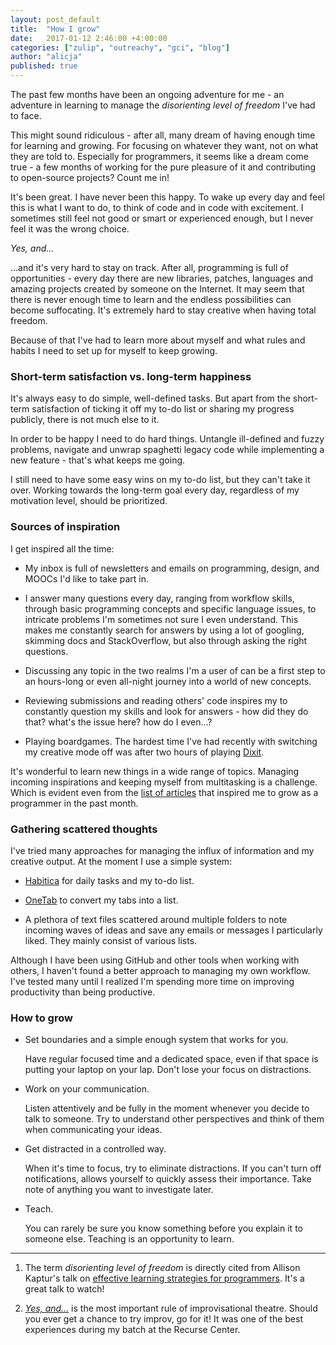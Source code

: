 ```yaml
---
layout: post_default
title:  "How I grow"
date:   2017-01-12 2:46:00 +4:00:00
categories: ["zulip", "outreachy", "gci", "blog"]
author: "alicja"
published: true
---
```

The past few months have been an ongoing adventure for me - an adventure in
learning to manage the *disorienting level of freedom* I've had to face.

This might sound ridiculous - after all, many dream of having enough time
for learning and growing. For focusing on whatever they want, not on what
they are told to. Especially for programmers, it seems like a dream come
true - a few months of working for the pure pleasure of it and contributing
to open-source projects? Count me in!

It's been great. I have never been this happy. To wake up every day and feel
this is what I want to do, to think of code and in code with excitement.
I sometimes still feel not good or smart or experienced enough, but I never
feel it was the wrong choice.

*Yes, and...*

...and it's very hard to stay on track. After all, programming
is full of opportunities - every day there are new libraries, patches,
languages and amazing projects created by someone on the Internet. It may
seem that there is never enough time to learn and the endless possibilities
can become suffocating. It's extremely hard to stay creative when having
total freedom.

Because of that I've had to learn more about myself and what rules and
habits I need to set up for myself to keep growing.

### Short-term satisfaction vs. long-term happiness

It's always easy to do simple, well-defined tasks. But apart from the
short-term satisfaction of ticking it off my to-do list or sharing my
progress publicly, there is not much else to it.

In order to be happy I need to do hard things. Untangle ill-defined and
fuzzy problems, navigate and unwrap spaghetti legacy code while implementing
a new feature - that's what keeps me going.

I still need to have some easy wins on my to-do list, but they can't take it
over. Working towards the long-term goal every day, regardless of my
motivation level, should be prioritized.

### Sources of inspiration

I get inspired all the time:

* My inbox is full of newsletters and emails on programming, design, and
  MOOCs I'd like to take part in.

* I answer many questions every day, ranging from workflow skills, through
  basic programming concepts and specific language issues, to intricate
  problems I'm sometimes not sure I even understand. This makes me
  constantly search for answers by using a lot of googling, skimming docs
  and StackOverflow, but also through asking the right questions.

* Discussing any topic in the two realms I'm a user of can be a first step
  to an hours-long or even all-night journey into a world of new concepts.

* Reviewing submissions and reading others' code inspires my to constantly
  question my skills and look for answers - how did they do that? what's
  the issue here? how do I even...?

* Playing boardgames. The hardest time I've had recently with switching
  my creative mode off was after two hours of playing [Dixit](
  https://boardgamegeek.com/boardgame/39856/dixit).

It's wonderful to learn new things in a wide range of topics. Managing
incoming inspirations and keeping myself from multitasking is a challenge.
Which is evident even from the [list of articles](
  https://paper.dropbox.com/doc/Reading-list-first-month-FqGUhYlpF1iUQx2FnbaGe)
that inspired me to grow as a programmer in the past month.

### Gathering scattered thoughts

I've tried many approaches for managing the influx of information and my
creative output. At the moment I use a simple system:

* [Habitica](https://habitica.com/) for daily tasks and my to-do list.

* [OneTab](https://www.one-tab.com/) to convert my tabs into a list.

* A plethora of text files scattered around multiple folders to note
  incoming waves of ideas and save any emails or messages I
  particularly liked. They mainly consist of various lists.

Although I have been using GitHub and other tools when working with others,
I haven't found a better approach to managing my own workflow. I've tested
many until I realized I'm spending more time on improving productivity
than being productive.

### How to grow

* Set boundaries and a simple enough system that works for you.

  Have regular focused time and a dedicated space, even if that space is
  putting your laptop on your lap. Don't lose your focus on distractions.

* Work on your communication.

  Listen attentively and be fully in the moment whenever you decide to
  talk to someone. Try to understand other perspectives and think of them
  when communicating your ideas.

* Get distracted in a controlled way.

  When it's time to focus, try to eliminate distractions. If you can't turn
  off notifications, allows yourself to quickly assess their importance.
  Take note of anything you want to investigate later.

* Teach.

  You can rarely be sure you know something before you explain it to
  someone else. Teaching is an opportunity to learn.

***

1. The term *disorienting level of freedom* is directly cited from Allison
Kaptur's talk on [effective learning strategies for programmers](
  https://www.youtube.com/watch?v=Mcc6JEhDSpo). It's a great talk to watch!

2. [*Yes, and...*](https://en.wikipedia.org/wiki/Yes,_and...) is the most
important rule of improvisational theatre. Should you ever get a chance to
try improv, go for it! It was one of the best experiences during my batch at
the Recurse Center.

